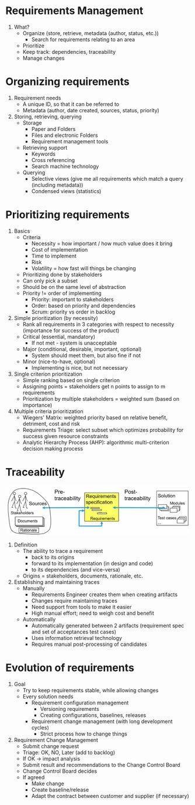# Requirements Management
1. What?
    - Organize (store, retrieve, metadata (author, status, etc.))
        * Search for requirements relating to an area
    - Prioritize
    - Keep track: dependencies, traceability
    - Manage changes



# Organizing requirements
1. Requirement needs
    - A unique ID, so that it can be referred to
    - Metadata (author, date created, sources, status, priority)
1. Storing, retrieving, querying
    - Storage
        * Paper and Folders
        * Files and electronic Folders
        * Requirement management tools
    - Retrieving support
        * Keywords
        * Cross referencing
        * Search machine technology
    - Querying
        * Selective views (give me all requirements which match a query (including metadata))
        * Condensed views (statistics)



# Prioritizing requirements
1. Basics
    - Criteria
        * Necessity = how important / how much value does it bring
        * Cost of implementation
        * Time to implement
        * Risk
        * Volatility = how fast will things be changing
    - Prioritizing done by stakeholders
    - Can only pick a subset
    - Should be on the same level of abstraction
    - Priority != order of implementing
        * Priority: important to stakeholders
        * Order: based on priority and dependencies
        * Scrum: priority vs order in backlog
1. Simple prioritization (by necessity)
    - Rank all requirements in 3 categories with respect to necessity (importance for success of the product)
    - Critical (essential, mandatory)
        * If not met - system is unacceptable
    - Major (conditional, desirable, important, optional)
        * System should meet them, but also fine if not
    - Minor (nice-to-have, optional)
        * Implementing is nice, but not necessary
1. Single criterion prioritization
    - Simple ranking based on single criterion
    - Assigning points = stakeholders get n points to assign to m requirements
    - Prioritization by multiple stakeholders = weighted sum (based on importance)
1. Multiple criteria prioritization
    - Wiegers' Matrix: weighted priority based on relative benefit, detriment, cost and risk
    - Requirements Triage: select subset which optimizes probability for success given resource constraints
    - Analytic Hierarchy Process (AHP): algorithmic multi-criterion decision making process



# Traceability
![image](images/traceability.png)
1. Definition
    - The ability to trace a requirement
        * back to its origins
        * forward to its implementation (in design and code)
        * to its dependencies (and vice-versa)
    - Origins = stakeholders, documents, rationale, etc.
1. Establishing and maintaining traces
    - Manually
        * Requirements Engineer creates them when creating artifacts
        * Changes require maintaining traces
        * Need support from tools to make it easier
        * High manual effort; need to weigh cost and benefit
    - Automatically
        * Automatically generated between 2 artifacts (requirement spec and set of acceptances test cases)
        * Uses information retrieval technology
        * Requires manual post-processing of candidates



# Evolution of requirements
1. Goal
    - Try to keep requirements stable, while allowing changes
    - Every solution needs
        * Requirement configuration management
            + Versioning requirements
            + Creating configurations, baselines, releases
        * Requirement change management (with long development cycles)
            + Strict process how to change things
1. Requirement Change Management
    - Submit change request
    - Triage: OK, NO, Later (add to backlog)
    - If OK -> impact analysis
    - Submit result and recommendations to the Change Control Board
    - Change Control Board decides
    - If agreed
        * Make change
        * Create baseline/release
        * Adapt the contract between customer and supplier (if necessary)
